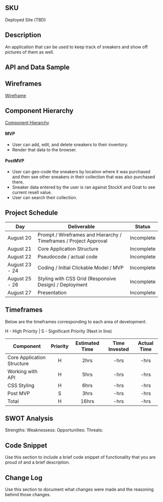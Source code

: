 ## SKU

Deployed Site (TBD)

## Description

An application that can be used to keep track of sneakers and show off pictures of them as well.

## API and Data Sample


## Wireframes

[Wireframe](https://whimsical.com/the-collection-HtbDfNPCDtjbmHBEGMdsU3)

## Component Hierarchy

[Component Hierarchy](https://whimsical.com/f5ce8059-59d1-4be5-8d98-71bed6a9e091)

#### MVP 

- User can add, edit, and delete sneakers to their inventory.
- Render that data to the browser.



#### PostMVP  

- User can geo-code the sneakers by location where it was purchased and then see other sneakers in their collection that was also purchased there.
- Sneaker data entered by the user is ran against StockX and Goat to see current resell value.
- User can search their collection.

## Project Schedule

|  Day | Deliverable | Status
|---|---| ---|
|August 20| Prompt / Wireframes and Hierarchy / Timeframes / Project Approval | Incomplete
|August 21| Core Application Structure | Incomplete
|August 22| Pseudocode / actual code | Incomplete
|August 23 - 24| Coding / Initial Clickable Model / MVP | Incomplete
|August 25 - 26| Styling with CSS Grid (Responsive Design) / Deployment | Incomplete
|August 27| Presentation | Incomplete


## Timeframes

Below are the timeframes corresponding to each area of development. 

H - High Priority | 
S - Significant Priority (Next in line)

| Component | Priority | Estimated Time | Time Invested | Actual Time |
| --- | :---: |  :---: | :---: | :---: |
| Core Application Structure | H | 2hrs| -hrs | -hrs |
| Working with API | H | 5hrs| -hrs | -hrs |
| CSS Styling | H | 6hrs| -hrs | -hrs |
| Post MVP | S | 3hrs| -hrs | -hrs |
| Total | H | 16hrs| -hrs | -hrs |


## SWOT Analysis

Strengths: 
Weaknessess: 
Opportunities: 
Threats:

## Code Snippet

Use this section to include a brief code snippet of functionality that you are proud of and a brief description.  


## Change Log
 Use this section to document what changes were made and the reasoning behind those changes.